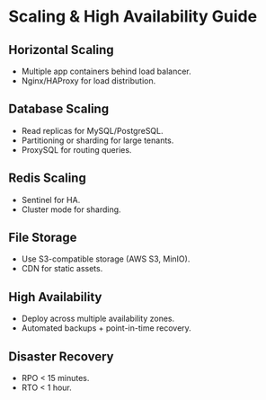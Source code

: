 # Scaling & High Availability Guide

## Horizontal Scaling
- Multiple app containers behind load balancer.  
- Nginx/HAProxy for load distribution.  

## Database Scaling
- Read replicas for MySQL/PostgreSQL.  
- Partitioning or sharding for large tenants.  
- ProxySQL for routing queries.  

## Redis Scaling
- Sentinel for HA.  
- Cluster mode for sharding.  

## File Storage
- Use S3-compatible storage (AWS S3, MinIO).  
- CDN for static assets.  

## High Availability
- Deploy across multiple availability zones.  
- Automated backups + point-in-time recovery.  

## Disaster Recovery
- RPO < 15 minutes.  
- RTO < 1 hour.  
